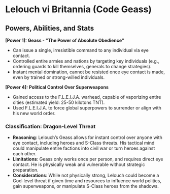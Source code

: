 # Lelouch vi Britannia (Code Geass)

## Powers, Abilities, and Stats

**[Power 1]: Geass - "The Power of Absolute Obedience"**  
- Can issue a single, irresistible command to any individual via eye contact.    
- Controlled entire armies and nations by targeting key individuals (e.g., ordering guards to kill themselves, generals to change strategies).  
- Instant mental domination, cannot be resisted once eye contact is made, even by trained or strong-willed individuals.  

**[Power 4]: Political Control Over Superweapons**  
- Gained access to the F.L.E.I.J.A. warhead, capable of vaporizing entire cities (estimated yield: 25-50 kilotons TNT).  
- Used F.L.E.I.J.A. to force global superpowers to surrender or align with his new world order.  

### Classification: **Dragon-Level Threat**
- **Reasoning**: Lelouch’s Geass allows for instant control over anyone with eye contact, including heroes and S-Class threats. His tactical mind could manipulate entire factions into civil war or turn heroes against each other.
- **Limitations**: Geass only works once per person, and requires direct eye contact. He is physically weak and vulnerable without strategic preparation.
- **Considerations**: While not physically strong, Lelouch could become a God-level threat if given time and resources to influence world politics, gain superweapons, or manipulate S-Class heroes from the shadows.
